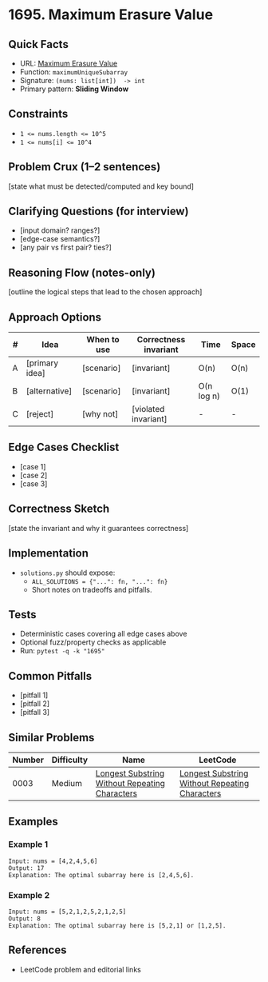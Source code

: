# 1695. Maximum Erasure Value

## Quick Facts

- URL: [Maximum Erasure Value](https://leetcode.com/problems/maximum-erasure-value/)
- Function: `maximumUniqueSubarray`
- Signature: `(nums: list[int])  -> int`
- Primary pattern: **Sliding Window**

## Constraints

- `1 <= nums.length <= 10^5`
- `1 <= nums[i] <= 10^4`

## Problem Crux (1–2 sentences)

[state what must be detected/computed and key bound]

## Clarifying Questions (for interview)

- [input domain? ranges?]
- [edge-case semantics?]
- [any pair vs first pair? ties?]

## Reasoning Flow (notes-only)

[outline the logical steps that lead to the chosen approach]

## Approach Options

| # | Idea | When to use | Correctness invariant | Time | Space |
|---|------|-------------|-----------------------|------|-------|
| A | [primary idea] | [scenario] | [invariant] | O(n) | O(n) |
| B | [alternative] | [scenario] | [invariant] | O(n log n) | O(1) |
| C | [reject] | [why not] | [violated invariant] | - | - |

## Edge Cases Checklist

- [case 1]
- [case 2]
- [case 3]

## Correctness Sketch

[state the invariant and why it guarantees correctness]

## Implementation

- `solutions.py` should expose:
  - `ALL_SOLUTIONS = {"...": fn, "...": fn}`
  - Short notes on tradeoffs and pitfalls.

## Tests

- Deterministic cases covering all edge cases above
- Optional fuzz/property checks as applicable
- Run: `pytest -q -k "1695"`

## Common Pitfalls

- [pitfall 1]
- [pitfall 2]
- [pitfall 3]

## Similar Problems

| Number | Difficulty | Name | LeetCode |
|---|---|---|---|
| 0003 | Medium | [Longest Substring Without Repeating Characters](../0003-longest-substring-without-repeating-characters/readme.md) | [Longest Substring Without Repeating Characters](https://leetcode.com/problems/longest-substring-without-repeating-characters/) |

## Examples

### Example 1

```text
Input: nums = [4,2,4,5,6]
Output: 17
Explanation: The optimal subarray here is [2,4,5,6].
```

### Example 2

```text
Input: nums = [5,2,1,2,5,2,1,2,5]
Output: 8
Explanation: The optimal subarray here is [5,2,1] or [1,2,5].
```

## References

- LeetCode problem and editorial links
